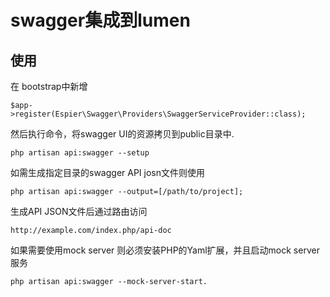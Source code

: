 # swagger集成到lumen

## 使用

在 bootstrap中新增

```
$app->register(Espier\Swagger\Providers\SwaggerServiceProvider::class);
```
然后执行命令，将swagger UI的资源拷贝到public目录中.

```
php artisan api:swagger --setup
```

如需生成指定目录的swagger API josn文件则使用

```
php artisan api:swagger --output=[/path/to/project];
```

生成API JSON文件后通过路由访问
```
http://example.com/index.php/api-doc
```

如果需要使用mock server 则必须安装PHP的Yaml扩展，并且启动mock server服务

```
php artisan api:swagger --mock-server-start.
```

